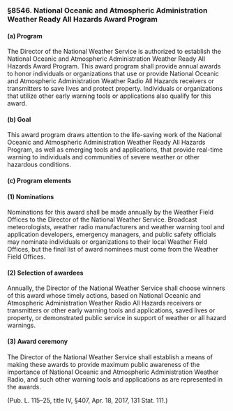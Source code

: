 ### §8546. National Oceanic and Atmospheric Administration Weather Ready All Hazards Award Program ###

#### (a) Program ####

The Director of the National Weather Service is authorized to establish the National Oceanic and Atmospheric Administration Weather Ready All Hazards Award Program. This award program shall provide annual awards to honor individuals or organizations that use or provide National Oceanic and Atmospheric Administration Weather Radio All Hazards receivers or transmitters to save lives and protect property. Individuals or organizations that utilize other early warning tools or applications also qualify for this award.

#### (b) Goal ####

This award program draws attention to the life-saving work of the National Oceanic and Atmospheric Administration Weather Ready All Hazards Program, as well as emerging tools and applications, that provide real-time warning to individuals and communities of severe weather or other hazardous conditions.

#### (c) Program elements ####

#### (1) Nominations ####

Nominations for this award shall be made annually by the Weather Field Offices to the Director of the National Weather Service. Broadcast meteorologists, weather radio manufacturers and weather warning tool and application developers, emergency managers, and public safety officials may nominate individuals or organizations to their local Weather Field Offices, but the final list of award nominees must come from the Weather Field Offices.

#### (2) Selection of awardees ####

Annually, the Director of the National Weather Service shall choose winners of this award whose timely actions, based on National Oceanic and Atmospheric Administration Weather Radio All Hazards receivers or transmitters or other early warning tools and applications, saved lives or property, or demonstrated public service in support of weather or all hazard warnings.

#### (3) Award ceremony ####

The Director of the National Weather Service shall establish a means of making these awards to provide maximum public awareness of the importance of National Oceanic and Atmospheric Administration Weather Radio, and such other warning tools and applications as are represented in the awards.

(Pub. L. 115–25, title IV, §407, Apr. 18, 2017, 131 Stat. 111.)